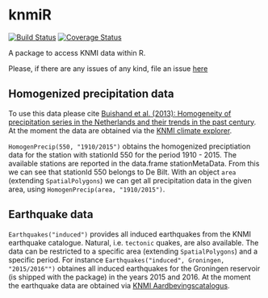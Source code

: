 <!-- README.md is generated from README.Rmd. Please edit that file -->
knmiR
=====

[![Build Status](https://travis-ci.org/MartinRoth/knmiR.png?branch=master)](https://travis-ci.org/MartinRoth/knmiR) [![Coverage Status](https://img.shields.io/codecov/c/github/MartinRoth/knmiR/master.svg)](https://codecov.io/github/MartinRoth/knmiR?branch=master)

A package to access KNMI data within R.

Please, if there are any issues of any kind, file an issue [here](https://github.com/MartinRoth/knmiR/issues)

Homogenized precipitation data
------------------------------

To use this data please cite [Buishand et al. (2013): Homogeneity of precipitation series in the Netherlands and their trends in the past century](http://onlinelibrary.wiley.com/doi/10.1002/joc.3471/abstract). At the moment the data are obtained via the [KNMI climate explorer](http://climexp.knmi.nl/).

`HomogenPrecip(550, "1910/2015")` obtains the homogenized preciptiation data for the station with stationId 550 for the period 1910 - 2015. The available stations are reported in the data.frame stationMetaData. From this we can see that stationId 550 belongs to De Bilt. With an object `area` (extending `SpatialPolygons`) we can get all precipitation data in the given area, using `HomogenPrecip(area, "1910/2015")`.

Earthquake data
---------------

`Earthquakes("induced")` provides all induced earthquakes from the KNMI earthquake catalogue. Natural, i.e. `tectonic` quakes, are also available. The data can be restricted to a specific area (extending `SpatialPolygons`) and a specific period. For instance `Earthquakes("induced", Groningen, "2015/2016"")` obtaines all induced earthquakes for the Groningen reservoir (is shipped with the package) in the years 2015 and 2016. At the moment the earthquake data are obtained via [KNMI Aardbevingscatalogus](https://www.knmi.nl/kennis-en-datacentrum/dataset/aardbevingscatalogus).
